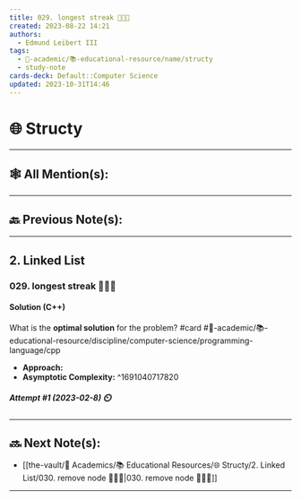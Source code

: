 ```yaml
---
title: 029. longest streak 👨🏽‍💻
created: 2023-08-22 14:21
authors:
  - Edmund Leibert III
tags:
  - 🔴-academic/📚-educational-resource/name/structy
  - study-note
cards-deck: Default::Computer Science
updated: 2023-10-31T14:46
---
```


# 🌐 Structy

---

## 🕸️ All Mention(s): 

---

## 🔙 Previous Note(s):

---

## 2. Linked List

### **029. longest streak 👨🏽‍💻**

#### Solution (C++)

What is the **optimal solution** for the problem? 
#card #🔴-academic/📚-educational-resource/discipline/computer-science/programming-language/cpp
 - **Approach:**
- **Asymptotic Complexity:**
^1691040717820

##### **Attempt #1 (2023-02-8) ⏲️**



---

## 🔜 Next Note(s):
- [[the-vault/🔴 Academics/📚 Educational Resources/🌐 Structy/2. Linked List/030. remove node 👨🏽‍💻|030. remove node 👨🏽‍💻]]

---



